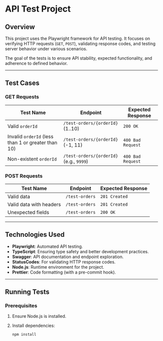 # API Test Project

## Overview

This project uses the Playwright framework for API testing. It focuses on verifying HTTP requests (`GET`, `POST`), validating response codes, and testing server behavior under various scenarios.

The goal of the tests is to ensure API stability, expected functionality, and adherence to defined behavior.

---

## Test Cases

### GET Requests

| Test Name                                          | Endpoint                                | Expected Response |
| -------------------------------------------------- | --------------------------------------- | ----------------- |
| Valid `orderId`                                    | `/test-orders/{orderId}` (1..10)        | `200 OK`          |
| Invalid `orderId` (less than 1 or greater than 10) | `/test-orders/{orderId}` (-1, 11)       | `400 Bad Request` |
| Non-existent `orderId`                             | `/test-orders/{orderId}` (e.g., `9999`) | `400 Bad Request` |

### POST Requests

| Test Name               | Endpoint       | Expected Response |
| ----------------------- | -------------- | ----------------- |
| Valid data              | `/test-orders` | `201 Created`     |
| Valid data with headers | `/test-orders` | `201 Created`     |
| Unexpected fields       | `/test-orders` | `200 OK`          |

---

## Technologies Used

- **Playwright**: Automated API testing.
- **TypeScript**: Ensuring type safety and better development practices.
- **Swagger**: API documentation and endpoint exploration.
- **StatusCodes**: For validating HTTP response codes.
- **Node.js**: Runtime environment for the project.
- **Prettier**: Code formatting (with a pre-commit hook).

---

## Running Tests

### Prerequisites

1. Ensure Node.js is installed.
2. Install dependencies:

   ```bash
   npm install
   ```
